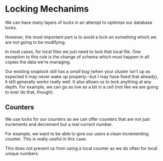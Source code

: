 
# Locking Mechanims

We can have many layers of locks in an attempt to optimize our database locks.

However, the most important part is to avoid a lock on something which we are
not going to be modifying.

In most cases, for local files we just need to lock that local file. One
exception to this rule is the change of schema which must happen in all
copies the data we're managing.

Our existing snaplock still has a _small bug_ (when your cluster isn't up as
expected it may never wake up properly--but I may have fixed that already),
it still generally works really well. It also allows us to lock anything at
any depth. For example, we can go as low as a bit in a cell (not like we
are going to ever do that, though).

## Counters

We use locks for our counters so we can offer counters that are not just
increments and decrement but a real current number.

For example, we want to be able to give our users a clean incrementing
counter. This is really useful in this case.

This does not prevent us from using a local counter as we do often for
local unique numbers.


